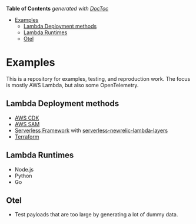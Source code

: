 <!-- START doctoc generated TOC please keep comment here to allow auto update -->
<!-- DON'T EDIT THIS SECTION, INSTEAD RE-RUN doctoc TO UPDATE -->
**Table of Contents**  *generated with [DocToc](https://github.com/thlorenz/doctoc)*

- [Examples](#examples)
  - [Lambda Deployment methods](#lambda-deployment-methods)
  - [Lambda Runtimes](#lambda-runtimes)
  - [Otel](#otel)

<!-- END doctoc generated TOC please keep comment here to allow auto update -->

# Examples

This is a repository for examples, testing, and reproduction work. The focus is mostly AWS Lambda, but also some OpenTelemetry.

## Lambda Deployment methods

- [AWS CDK](https://aws.amazon.com/cdk/)
- [AWS SAM](https://aws.amazon.com/serverless/sam/)
- [Serverless Framework](https://www.serverless.com/framework) with [serverless-newrelic-lambda-layers](https://github.com/newrelic/serverless-newrelic-lambda-layers)
- [Terraform](https://www.terraform.io/)

## Lambda Runtimes

- Node.js
- Python
- Go

## Otel

- Test payloads that are too large by generating a lot of dummy data.
